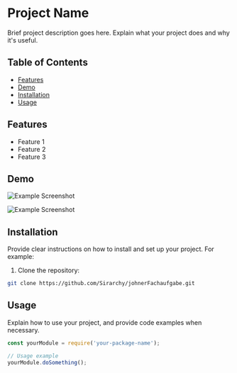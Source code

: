# Project Name

Brief project description goes here. Explain what your project does and why it's useful.

## Table of Contents

- [Features](#features)
- [Demo](#demo)
- [Installation](#installation)
- [Usage](#usage)

## Features

- Feature 1
- Feature 2
- Feature 3

## Demo

![Example Screenshot](/images/screenshot.png)

![Example Screenshot](/images/screenshot.png)

## Installation

Provide clear instructions on how to install and set up your project. For example:

1. Clone the repository:

```bash
git clone https://github.com/Sirarchy/johnerFachaufgabe.git
```

## Usage
Explain how to use your project, and provide code examples when necessary.

```javascript
const yourModule = require('your-package-name');

// Usage example
yourModule.doSomething();
```